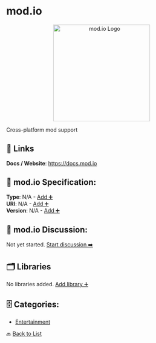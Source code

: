 # mod.io
<p align="center">
    <img width="256" src="https://raw.githubusercontent.com/apis-list/apis-list/main/apis/mod-io/logo_256x256.png" alt="mod.io Logo"/>
</p>
Cross-platform mod support

##  🔗 Links
**Docs / Website**: https://docs.mod.io

## 🧬 mod.io Specification:
**Type**: N/A - [Add ➕](https://github.com/apis-list/apis-list/edit/main/apis.yaml#23540)  
**URI**: N/A - [Add ➕](https://github.com/apis-list/apis-list/edit/main/apis.yaml#23540)  
**Version**: N/A - [Add ➕](https://github.com/apis-list/apis-list/edit/main/apis.yaml#23540)

## 💬 mod.io Discussion:
Not yet started. [Start discussion ➡️](https://github.com/apis-list/apis-list/discussions/new)

## 🗂️ Libraries

No libraries added. [Add library ➕](https://github.com/apis-list/apis-list/edit/main/apis.yaml#23540)    


## 🗄️ Categories:
- [Entertainment](https://github.com/apis-list/apis-list#entertainment-)

🔙  [Back to List](https://github.com/apis-list/apis-list)
